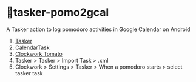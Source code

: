 # 🍅tasker-pomo2gcal

A Tasker action to log pomodoro activities in Google Calendar on Android

1. [Tasker](https://play.google.com/store/apps/details?id=net.dinglisch.android.taskerm)
2. [CalendarTask](https://play.google.com/store/apps/details?id=com.balda.calendartask)
3. [Clockwork Tomato](https://play.google.com/store/apps/details?id=net.phlam.android.clockworktomato)
4. Tasker > Tasker > Import Task > .xml
5. Clockwork > Settings > Tasker > When a pomodoro starts > select tasker task
